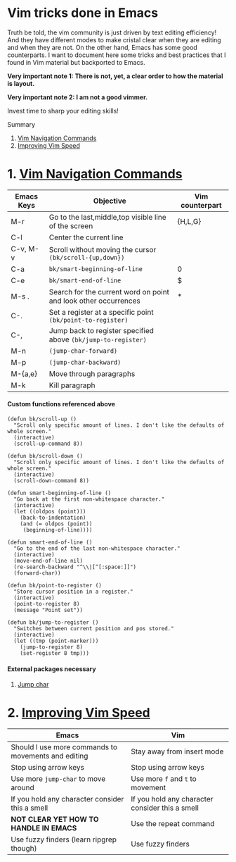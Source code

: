 # Vim tricks done in Emacs

Truth be told, the vim community is just driven by text editing
efficiency! And they have different modes to make cristal clear when
they are editing and when they are not. On the other hand, Emacs has
some good counterparts. I want to document here some tricks and best
practices that I found in Vim material but backported to Emacs.

**Very important note 1: There is not, yet, a clear order to how the
material is layout.**

**Very important note 2: I am not a good vimmer.**

Invest time to sharp your editing skills!


Summary
1. [Vim Navigation Commands](#vim-navigation)
2. [Improving Vim Speed](#vim-impr-speed)


# 1. <a name="vim-navigation"></a> [Vim Navigation Commands](https://youtu.be/Qem8cpbJeYc)

  | Emacs Keys | Objective                                                       | Vim counterpart |
  |------------|-----------------------------------------------------------------|-----------------|
  | M-r        | Go to the last,middle,top visible line of the screen            | {H,L,G}         |
  | C-l        | Center the current line                                         |                 |
  | C-v, M-v   | Scroll without moving the cursor `(bk/scroll-{up,down})`        |                 |
  | C-a        | `bk/smart-beginning-of-line`                                    | 0               |
  | C-e        | `bk/smart-end-of-line`                                          | $               |
  | M-s .      | Search for the current word on point and look other occurrences | *               |
  | C-.        | Set a register at a specific point `(bk/point-to-register)`     |                 |
  | C-,        | Jump back to register specified above `(bk/jump-to-register)`   |                 |
  | M-n        | `(jump-char-forward)`                                           |                 |
  | M-p        | `(jump-char-backward)`                                          |                 |
  | M-{a,e}    | Move through paragraphs                                         |                 |
  | M-k        | Kill paragraph                                                  |                 |

####  Custom functions referenced above

```elisp
(defun bk/scroll-up ()
  "Scroll only specific amount of lines. I don't like the defaults of whole screen."
  (interactive)
  (scroll-up-command 8))

(defun bk/scroll-down ()
  "Scroll only specific amount of lines. I don't like the defaults of whole screen."
  (interactive)
  (scroll-down-command 8))

(defun smart-beginning-of-line ()
  "Go back at the first non-whitespace character."
  (interactive)
  (let ((oldpos (point)))
    (back-to-indentation)
    (and (= oldpos (point))
	 (beginning-of-line))))

(defun smart-end-of-line ()
  "Go to the end of the last non-whitespace character."
  (interactive)
  (move-end-of-line nil)
  (re-search-backward "^\\|[^[:space:]]")
  (forward-char))

(defun bk/point-to-register ()
  "Store cursor position in a register."
  (interactive)
  (point-to-register 8)
  (message "Point set"))

(defun bk/jump-to-register ()
  "Switches between current position and pos stored."
  (interactive)
  (let ((tmp (point-marker)))
    (jump-to-register 8)
    (set-register 8 tmp)))

```

#### External packages necessary
1. [Jump char](https://github.com/lewang/jump-char)


# 2. <a name="vim-impr-speed"></a> [Improving Vim Speed](https://youtu.be/OnUiHLYZgaA)

| Emacs                                               | Vim                                             |
|-----------------------------------------------------|-------------------------------------------------|
| Should I use more commands to movements and editing | Stay away from insert mode                      |
| Stop using arrow keys                               | Stop using arrow keys                           |
| Use more `jump-char` to move around                 | Use more `f` and `t` to movement                |
| If you hold any character consider this a smell     | If you hold any character consider this a smell |
| **NOT CLEAR YET HOW TO HANDLE IN EMACS**            | Use the repeat command                          |
| Use fuzzy finders (learn ripgrep though)            | Use fuzzy finders                               |

